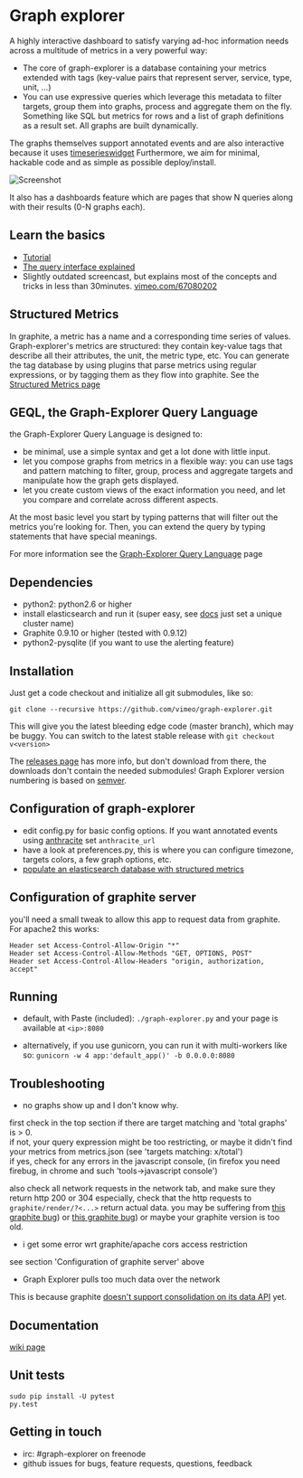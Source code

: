 # Graph explorer

A highly interactive dashboard to satisfy varying ad-hoc information needs across a multitude of metrics in a very powerful way:  

* The core of graph-explorer is a database containing your metrics extended with tags
(key-value pairs that represent server, service, type, unit, ...)
* You can use expressive queries which leverage this metadata to filter targets, group them into graphs, process and aggregate them on the fly.
Something like SQL but metrics for rows and a list of graph definitions as a result set.  All graphs are built dynamically.

The graphs themselves support annotated events and are also interactive because it uses [timeserieswidget](https://github.com/vimeo/timeserieswidget)
Furthermore, we aim for minimal, hackable code and as simple as possible deploy/install.

![Screenshot](https://raw.github.com/vimeo/graph-explorer/master/screenshots/screenshot.png)

It also has a dashboards feature which are pages that show N queries along with their results (0-N graphs each).

## Learn the basics

* [Tutorial](https://github.com/vimeo/graph-explorer/wiki/Tutorial)
* [The query interface explained](https://github.com/vimeo/graph-explorer/wiki/the-Query-interface)
* Slightly outdated screencast, but explains most of the concepts and tricks in less than 30minutes.
[vimeo.com/67080202](http://vimeo.com/67080202)

## Structured Metrics

In graphite, a metric has a name and a corresponding time series of values.
Graph-explorer's metrics are structured: they contain key-value tags that describe all their attributes, the unit, the metric type, etc.
You can generate the tag database by using plugins that parse metrics using regular expressions, or by tagging them as they flow into graphite.
See the [Structured Metrics page](https://github.com/vimeo/graph-explorer/wiki/Structured-Metrics)


## GEQL, the Graph-Explorer Query Language

the Graph-Explorer Query Language is designed to:

* be minimal, use a simple syntax and get a lot done with little input.
* let you compose graphs from metrics in a flexible way:
  you can use tags and pattern matching to filter, group, process and aggregate targets and manipulate how the graph gets displayed.
* let you create custom views of the exact information you need, and let you compare and correlate across different aspects.

At the most basic level you start by typing patterns that will filter out the metrics you're looking for.
Then, you can extend the query by typing statements that have special meanings.

For more information see the [Graph-Explorer Query Language](https://github.com/vimeo/graph-explorer/wiki/GEQL) page


## Dependencies

* python2: python2.6 or higher
* install elasticsearch and run it (super easy, see [docs](http://www.elasticsearch.org/guide/en/elasticsearch/reference/current/setup.html) just set a unique cluster name)
* Graphite 0.9.10 or higher (tested with 0.9.12)
* python2-pysqlite (if you want to use the alerting feature)

## Installation

Just get a code checkout and initialize all git submodules, like so:

```
git clone --recursive https://github.com/vimeo/graph-explorer.git
```
This will give you the latest bleeding edge code (master branch), which may be buggy.
You can switch to the latest stable release with `git checkout v<version>`

The [releases page](https://github.com/vimeo/graph-explorer/releases) has more info, but don't download from there, the downloads don't contain
the needed submodules!
Graph Explorer version numbering is based on [semver](http://semver.org/).

## Configuration of graph-explorer

* edit config.py for basic config options.  If you want annotated events using [anthracite](https://github.com/Dieterbe/anthracite) set `anthracite_url`
* have a look at preferences.py, this is where you can configure timezone, targets colors, a few graph options, etc.
* [populate an elasticsearch database with structured metrics](https://github.com/vimeo/graph-explorer/wiki/Structured-Metrics)

## Configuration of graphite server

you'll need a small tweak to allow this app to request data from graphite.
For apache2 this works:

    Header set Access-Control-Allow-Origin "*"
    Header set Access-Control-Allow-Methods "GET, OPTIONS, POST"
    Header set Access-Control-Allow-Headers "origin, authorization, accept"

## Running

* default, with Paste (included):
`./graph-explorer.py` and your page is available at `<ip>:8080`

* alternatively, if you use gunicorn, you can run it with multi-workers like so:
`gunicorn -w 4 app:'default_app()' -b 0.0.0.0:8080`


## Troubleshooting
* no graphs show up and I don't know why.

first check in the top section if there are target matching and 'total graphs' is > 0.  
if not, your query expression might be too restricting,
or maybe it didn't find your metrics from metrics.json (see 'targets matching: x/total')  
if yes, check for any errors in the javascript console, (in firefox you need firebug, in chrome and such 'tools->javascript console')

also check all network requests in the network tab, and make sure they return http 200 or 304
especially, check that the http requests to `graphite/render/?<...>` return actual data.
you may be suffering from [this graphite bug](https://github.com/graphite-project/graphite-web/issues/289)) 
or [this graphite bug](https://github.com/graphite-project/graphite-web/issues/576)) or maybe your graphite version is too old.

* i get some error wrt graphite/apache cors access restriction

see section 'Configuration of graphite server' above

* Graph Explorer pulls too much data over the network

This is because graphite 
<a href="https://github.com/graphite-project/graphite-web/issues/153">doesn't support consolidation on its data API</a> yet.

## Documentation

[wiki page](https://github.com/vimeo/graph-explorer/wiki)


## Unit tests

```
sudo pip install -U pytest
py.test
```

## Getting in touch

* irc: #graph-explorer on freenode
* github issues for bugs, feature requests, questions, feedback
